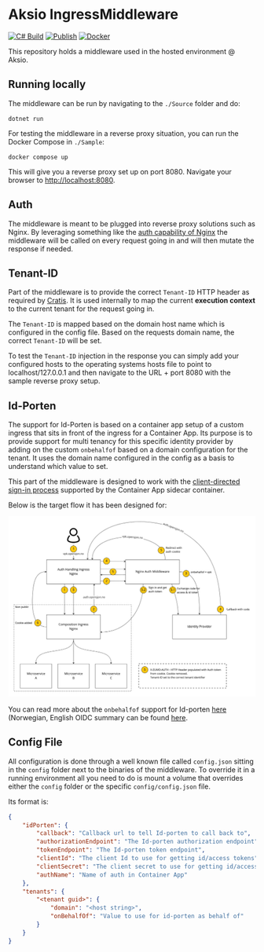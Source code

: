 # Aksio IngressMiddleware

[![C# Build](https://github.com/aksio-insurtech/IngressMiddleware/actions/workflows/dotnet-build.yml/badge.svg)](https://github.com/aksio-insurtech/IngressMiddleware/actions/workflows/dotnet-build.yml)
[![Publish](https://github.com/aksio-insurtech/IngressMiddleware/actions/workflows/publish.yml/badge.svg)](https://github.com/aksio-insurtech/IngressMiddleware/actions/workflows/publish.yml)
[![Docker](https://img.shields.io/docker/v/aksioinsurtech/ingressmiddleware?label=IngressMiddleware&logo=docker&sort=semver)](https://hub.docker.com/r/aksioinsurtech/ingressmiddleware)

This repository holds a middleware used in the hosted environment @ Aksio.

## Running locally

The middleware can be run by navigating to the `./Source` folder and do:

```shell
dotnet run
```

For testing the middleware in a reverse proxy situation, you can run the Docker Compose in `./Sample`:

```shell
docker compose up
```

This will give you a reverse proxy set up on port 8080. Navigate your browser to [http://localhost:8080](http://localhost:8080).

## Auth

The middleware is meant to be plugged into reverse proxy solutions such as Nginx. By leveraging something like the
[auth capability of Nginx](https://nginx.org/en/docs/http/ngx_http_auth_request_module.html) the middleware will be
called on every request going in and will then mutate the response if needed.

## Tenant-ID

Part of the middleware is to provide the correct `Tenant-ID` HTTP header as required by [Cratis](https://github.com/aksio-insurtech/Cratis).
It is used internally to map the current **execution context** to the current tenant for the request going in.

The `Tenant-ID` is mapped based on the domain host name which is configured in the config file. Based on the requests domain name, the correct `Tenant-ID` will be set.

To test the `Tenant-ID` injection in the response you can simply add your configured hosts to the operating systems hosts file to point to localhost/127.0.0.1 and then navigate to the URL + port 8080 with the sample reverse proxy setup.

## Id-Porten

The support for Id-Porten is based on a container app setup of a custom ingress that sits in front of the ingress for a Container App.
Its purpose is to provide support for multi tenancy for this specific identity provider by adding on the custom `onbehalfof` based on
a domain configuration for the tenant. It uses the domain name configured in the config as a basis to understand which value to set.

This part of the middleware is designed to work with the [client-directed sign-in process](https://learn.microsoft.com/en-us/azure/container-apps/authentication#client-directed-sign-in)
supported by the Container App sidecar container.

Below is the target flow it has been designed for:

![](./Images/idporten-flow.jpg)

You can read more about the `onbehalfof` support for Id-porten [here](https://docs.digdir.no/docs/idporten/oidc/oidc_api_admin_leverandør.html#1-onbehalfof-i-id-porten) (Norwegian,
English OIDC summary can be found [here](https://docs.digdir.no/docs/idporten/oidc/oidc_guide_english).

## Config File

All configuration is done through a well known file called `config.json` sitting in the `config` folder next to the binaries of the middleware.
To override it in a running environment all you need to do is mount a volume that overrides either the `config` folder or the specific `config/config.json` file.

Its format is:

```json
{
    "idPorten": {
        "callback": "Callback url to tell Id-porten to call back to",
        "authorizationEndpoint": "The Id-porten authorization endpoint",
        "tokenEndpoint": "The Id-porten token endpoint",
        "clientId": "The client Id to use for getting id/access tokens",
        "clientSecret": "The client secret to use for getting id/access tokens",
        "authName": "Name of auth in Container App"
    },
    "tenants": {
        "<tenant guid>": {
            "domain": "<host string>",
            "onBehalfOf": "Value to use for id-porten as behalf of"
        }
    }
}
```
